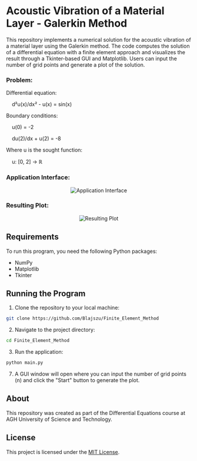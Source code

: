 # Acoustic Vibration of a Material Layer - Galerkin Method
This repository implements a numerical solution for the acoustic vibration of a material layer using the Galerkin method. The code computes the solution of a differential equation with a finite element approach and visualizes the result through a Tkinter-based GUI and Matplotlib. Users can input the number of grid points and generate a plot of the solution.

### Problem:
Differential equation:

&nbsp;&nbsp;&nbsp;&nbsp;d²u(x)/dx² - u(x) = sin(x)

Boundary conditions:

&nbsp;&nbsp;&nbsp;&nbsp;u(0) = -2

&nbsp;&nbsp;&nbsp;&nbsp;du(2)/dx + u(2) = -8

Where u is the sought function:

&nbsp;&nbsp;&nbsp;&nbsp;u: [0, 2] → ℝ


### Application Interface:
<div align="center">
  
![Application Interface](https://github.com/user-attachments/assets/c7e5906e-3b09-401a-83d0-bd4453fa2a99)

</div>

### Resulting Plot:
<div align="center">
  
![Resulting Plot](https://github.com/user-attachments/assets/b926aa8b-a95d-41e8-997a-3504c7567e13)

</div>

## Requirements
To run this program, you need the following Python packages:
- NumPy
- Matplotlib
- Tkinter

## Running the Program
1. Clone the repository to your local machine:
```bash
git clone https://github.com/Blajszu/Finite_Element_Method
```

2. Navigate to the project directory:
```bash
cd Finite_Element_Method
```

3. Run the application:
```bash
python main.py
```

7. A GUI window will open where you can input the number of grid points (n) and click the "Start" button to generate the plot.

## About
This repository was created as part of the Differential Equations course at AGH University of Science and Technology.

## License
This project is licensed under the [MIT License](LICENSE).
